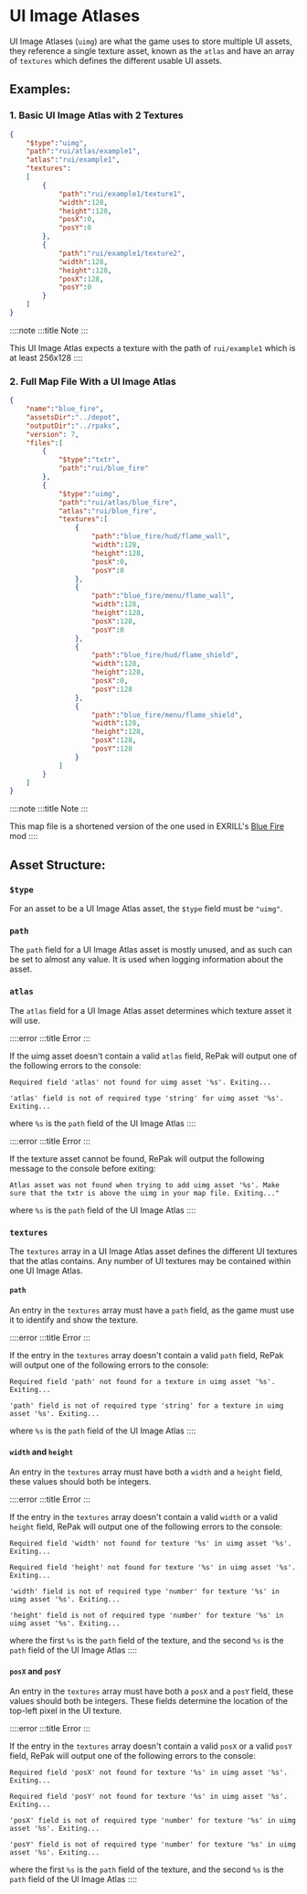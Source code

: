# UI Image Atlases

UI Image Atlases (`uimg`) are what the game uses to store multiple UI
assets, they reference a single texture asset, known as the `atlas` and
have an array of `textures` which defines the different usable UI
assets.

## Examples:

### 1. Basic UI Image Atlas with 2 Textures

``` json
{
    "$type":"uimg",
    "path":"rui/atlas/example1",
    "atlas":"rui/example1",
    "textures":
    [
        {
            "path":"rui/example1/texture1",
            "width":128,
            "height":128,
            "posX":0,
            "posY":0
        },
        {
            "path":"rui/example1/texture2",
            "width":128,
            "height":128,
            "posX":128,
            "posY":0
        }
    ]
}
```

::::note
:::title
Note
:::

This UI Image Atlas expects a texture with the path of `rui/example1`
which is at least 256x128
::::

### 2. Full Map File With a UI Image Atlas

``` json
{
    "name":"blue_fire",
    "assetsDir":"../depot",
    "outputDir":"../rpaks",
    "version": 7,
    "files":[
        {
            "$type":"txtr",
            "path":"rui/blue_fire"
        },
        {
            "$type":"uimg",
            "path":"rui/atlas/blue_fire",
            "atlas":"rui/blue_fire",
            "textures":[
                {
                    "path":"blue_fire/hud/flame_wall",
                    "width":128,
                    "height":128,
                    "posX":0,
                    "posY":0
                },
                {
                    "path":"blue_fire/menu/flame_wall",
                    "width":128,
                    "height":128,
                    "posX":128,
                    "posY":0
                },
                {
                    "path":"blue_fire/hud/flame_shield",
                    "width":128,
                    "height":128,
                    "posX":0,
                    "posY":128
                },
                {
                    "path":"blue_fire/menu/flame_shield",
                    "width":128,
                    "height":128,
                    "posX":128,
                    "posY":128
                }
            ]
        }
    ]
}
```

::::note
:::title
Note
:::

This map file is a shortened version of the one used in EXRILL\'s [Blue
Fire](https://northstar.thunderstore.io/package/EXRILL/Exrills_BlueFire_mod_Beta/)
mod
::::

## Asset Structure:

### `$type`

For an asset to be a UI Image Atlas asset, the `$type` field must be
`"uimg"`.

### `path`

The `path` field for a UI Image Atlas asset is mostly unused, and as
such can be set to almost any value. It is used when logging information
about the asset.

### `atlas`

The `atlas` field for a UI Image Atlas asset determines which texture
asset it will use.

::::error
:::title
Error
:::

If the uimg asset doesn\'t contain a valid `atlas` field, RePak will
output one of the following errors to the console:

`Required field 'atlas' not found for uimg asset '%s'. Exiting...`

`'atlas' field is not of required type 'string' for uimg asset '%s'. Exiting...`

where `%s` is the `path` field of the UI Image Atlas
::::

::::error
:::title
Error
:::

If the texture asset cannot be found, RePak will output the following
message to the console before exiting:

`Atlas asset was not found when trying to add uimg asset '%s'. Make sure that the txtr is above the uimg in your map file. Exiting..."`

where `%s` is the `path` field of the UI Image Atlas
::::

### `textures`

The `textures` array in a UI Image Atlas asset defines the different UI
textures that the atlas contains. Any number of UI textures may be
contained within one UI Image Atlas.

#### `path`

An entry in the `textures` array must have a `path` field, as the game
must use it to identify and show the texture.

::::error
:::title
Error
:::

If the entry in the `textures` array doesn\'t contain a valid `path`
field, RePak will output one of the following errors to the console:

`Required field 'path' not found for a texture in uimg asset '%s'. Exiting...`

`'path' field is not of required type 'string' for a texture in uimg asset '%s'. Exiting...`

where `%s` is the `path` field of the UI Image Atlas
::::

#### `width` and `height`

An entry in the `textures` array must have both a `width` and a `height`
field, these values should both be integers.

::::error
:::title
Error
:::

If the entry in the `textures` array doesn\'t contain a valid `width` or
a valid `height` field, RePak will output one of the following errors to
the console:

`Required field 'width' not found for texture '%s' in uimg asset '%s'. Exiting...`

`Required field 'height' not found for texture '%s' in uimg asset '%s'. Exiting...`

`'width' field is not of required type 'number' for texture '%s' in uimg asset '%s'. Exiting...`

`'height' field is not of required type 'number' for texture '%s' in uimg asset '%s'. Exiting...`

where the first `%s` is the `path` field of the texture, and the second
`%s` is the `path` field of the UI Image Atlas
::::

#### `posX` and `posY`

An entry in the `textures` array must have both a `posX` and a `posY`
field, these values should both be integers. These fields determine the
location of the top-left pixel in the UI texture.

::::error
:::title
Error
:::

If the entry in the `textures` array doesn\'t contain a valid `posX` or
a valid `posY` field, RePak will output one of the following errors to
the console:

`Required field 'posX' not found for texture '%s' in uimg asset '%s'. Exiting...`

`Required field 'posY' not found for texture '%s' in uimg asset '%s'. Exiting...`

`'posX' field is not of required type 'number' for texture '%s' in uimg asset '%s'. Exiting...`

`'posY' field is not of required type 'number' for texture '%s' in uimg asset '%s'. Exiting...`

where the first `%s` is the `path` field of the texture, and the second
`%s` is the `path` field of the UI Image Atlas
::::
